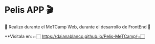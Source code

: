 # Pelis APP 🎬

🌸 Realizo durante el MeTCamp Web, durante el desarrollo de FrontEnd 🌸

**Visitala en: 👉🏻 https://daianablanco.github.io/Pelis-MeTCamp/👈🏻
